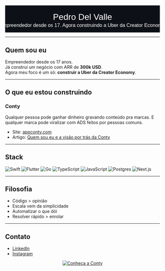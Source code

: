 <!-- Banner -->
<p align="center">
  <svg xmlns="http://www.w3.org/2000/svg" width="800" height="140">
    <rect width="100%" height="100%" fill="#0D1117"/>
    <text x="50%" y="45%" dominant-baseline="middle" text-anchor="middle" fill="white" font-size="28" font-family="Arial">
      Pedro Del Valle
    </text>
    <text x="50%" y="75%" dominant-baseline="middle" text-anchor="middle" fill="white" font-size="16" font-family="Arial">
      Empreendedor desde os 17. Agora construindo a Uber da Creator Economy.
    </text>
  </svg>
</p>

---

## Quem sou eu
Empreendedor desde os 17 anos.  
Já construí um negócio com ARR de **300k USD**.  
Agora meu foco é um só: **construir a Uber da Creator Economy**.  

---

## O que eu estou construindo

### Conty
Qualquer pessoa pode ganhar dinheiro gravando conteúdo pra marcas. 
E qualquer marca pode viralizar com ADS feitos por pessoas comuns. 

- Site: [appconty.com](https://www.appconty.com/)  
- Artigo: [Quem sou eu e a visão por trás da Conty](https://www.appconty.com/blog/pedro-del-valle-o-fundador-por-tras-da-conty-e-sua-visao-sobre-o-futuro-dos-criadores)  

---

## Stack

<p>
  <img alt="Swift" src="https://img.shields.io/badge/Swift-FA7343?style=for-the-badge&logo=swift&logoColor=white"/>
  <img alt="Flutter" src="https://img.shields.io/badge/Flutter-02569B?style=for-the-badge&logo=flutter&logoColor=white"/>
  <img alt="Go" src="https://img.shields.io/badge/Go-00ADD8?style=for-the-badge&logo=go&logoColor=white"/>
  <img alt="TypeScript" src="https://img.shields.io/badge/TypeScript-3178C6?style=for-the-badge&logo=typescript&logoColor=white"/>
  <img alt="JavaScript" src="https://img.shields.io/badge/JavaScript-F7DF1E?style=for-the-badge&logo=javascript&logoColor=111111"/>
  <img alt="Postgres" src="https://img.shields.io/badge/Postgres-336791?style=for-the-badge&logo=postgresql&logoColor=white"/>
  <img alt="Next.js" src="https://img.shields.io/badge/Next.js-111111?style=for-the-badge&logo=nextdotjs&logoColor=white"/>
</p>

---

## Filosofia
- Código > opinião  
- Escala vem da simplicidade  
- Automatizar o que dói  
- Resolver rápido > enrolar  

---

## Contato
- [LinkedIn](https://www.linkedin.com/in/pedro-del-valle-conty/)  
- [Instagram](https://www.instagram.com/conty.app)  

<p align="center">
  <a href="https://www.appconty.com/">
    <img alt="Conheça a Conty" src="https://img.shields.io/badge/Conheça%20a%20Conty-111111?style=for-the-badge">
  </a>
</p>
